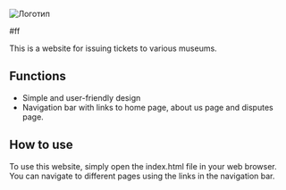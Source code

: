 ![Логотип](https://thumbs.dreamstime.com/b/museum-logo-trendy-minimal-linear-style-vector-icon-bank-building-columns-simple-emblem-university-isolated-177740902.jpg "Логотип GitHub")


#ff

This is a website for issuing tickets to various museums.


## Functions

- Simple and user-friendly design
- Navigation bar with links to home page, about us page and disputes page.


## How to use

To use this website, simply open the index.html file in your web browser. You can navigate to different pages using the links in the navigation bar.